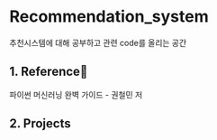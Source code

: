 # Recommendation_system
추천시스템에 대해 공부하고 관련 code를 올리는 공간



## 1. Reference📑
파이썬 머신러닝 완벽 가이드 - 권철민 저


## 2. Projects

